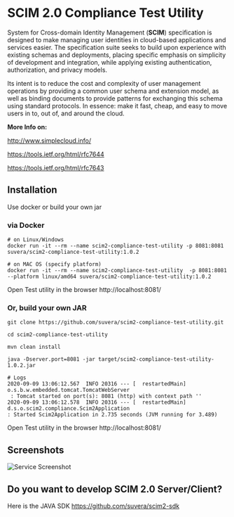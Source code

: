 # SCIM 2.0 Compliance Test Utility

System for Cross-domain Identity Management (**SCIM**) specification is designed to make managing 
user identities in cloud-based applications and services easier. The specification suite seeks to 
build upon experience with existing schemas and deployments, placing specific emphasis on 
simplicity of development and integration, while applying existing authentication, authorization, and 
privacy models. 

Its intent is to reduce the cost and complexity of user management operations by providing a common 
user schema and extension model, as well as binding documents to provide patterns for exchanging 
this schema using standard protocols. 
In essence: make it fast, cheap, and easy to move users in to, out of, and around the cloud.


**More Info on:**

http://www.simplecloud.info/

https://tools.ietf.org/html/rfc7644

https://tools.ietf.org/html/rfc7643


## Installation

Use docker or build your own jar


### via Docker

```
# on Linux/Windows
docker run -it --rm --name scim2-compliance-test-utility -p 8081:8081 suvera/scim2-compliance-test-utility:1.0.2

# on MAC OS (specify platform)
docker run -it --rm --name scim2-compliance-test-utility  -p 8081:8081 --platform linux/amd64 suvera/scim2-compliance-test-utility:1.0.2
```

Open Test utility in the browser
http://localhost:8081/


### Or, build your own JAR
```
git clone https://github.com/suvera/scim2-compliance-test-utility.git

cd scim2-compliance-test-utility

mvn clean install

java -Dserver.port=8081 -jar target/scim2-compliance-test-utility-1.0.2.jar

# Logs
2020-09-09 13:06:12.567  INFO 20316 --- [  restartedMain] o.s.b.w.embedded.tomcat.TomcatWebServer 
 : Tomcat started on port(s): 8081 (http) with context path ''
2020-09-09 13:06:12.578  INFO 20316 --- [  restartedMain] d.s.o.scim2.compliance.Scim2Application  
: Started Scim2Application in 2.735 seconds (JVM running for 3.489)
```

Open Test utility in the browser
http://localhost:8081/


## Screenshots


![Service Screenshot](https://suvera.github.io/assets/images/scim_screenshot1.png)



## Do you want to develop SCIM 2.0 Server/Client?

Here is the JAVA SDK https://github.com/suvera/scim2-sdk

